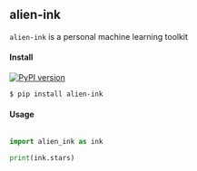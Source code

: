 ## alien-ink

 `alien-ink` is a personal machine learning toolkit


#### Install
[![PyPI version](https://badge.fury.io/py/alien-ink.svg)](https://badge.fury.io/py/alien-ink)

```bash
$ pip install alien-ink
```

#### Usage

```python

import alien_ink as ink

print(ink.stars)
```
